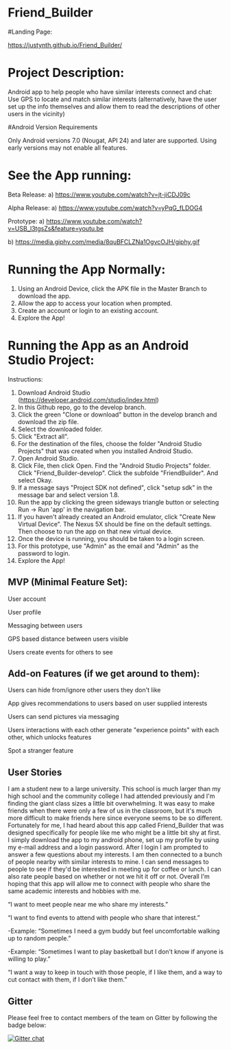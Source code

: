 # Friend_Builder

#Landing Page:

https://justynth.github.io/Friend_Builder/

# Project Description:
Android app to help people who have similar interests connect and chat: Use GPS to locate and match similar interests (alternatively, have the user set up the info themselves and allow them to read the descriptions of other users in the vicinity)

#Android Version Requirements

Only Android versions 7.0 (Nougat, API 24) and later are supported.  Using early versions may not enable all features.

# See the App running:

Beta Release:
a) https://www.youtube.com/watch?v=jt-jiCDJ09c

Alpha Release:
a) https://www.youtube.com/watch?v=yPqG_fLDOG4

Prototype:
a) https://www.youtube.com/watch?v=USB_l3tgsZs&feature=youtu.be

b) https://media.giphy.com/media/8quBFCLZNa1OgvcOJH/giphy.gif

# Running the App Normally:

1) Using an Android Device, click the APK file in the Master Branch to download the app.
2) Allow the app to access your location when prompted.
3) Create an account or login to an existing account.
4) Explore the App!


# Running the App as an Android Studio Project:
                     
Instructions:

1) Download Android Studio (https://developer.android.com/studio/index.html)
2) In this Github repo, go to the develop branch.
3) Click the green "Clone or download" button in the develop branch and download the zip file.
4) Select the downloaded folder.
5) Click "Extract all".
6) For the destination of the files, choose the folder "Android Studio Projects" that was created when you installed Android Studio.
7) Open Android Studio.
8) Click File, then click Open.  Find the "Android Studio Projects" folder.  Click "Friend_Builder-develop".  Click the subfolde "FriendBuilder".  And select Okay.
9) If a message says "Project SDK not defined", click "setup sdk" in the message bar and select version 1.8.
10) Run the app by clicking the green sideways triangle button or selecting Run -> Run 'app' in the navigation bar.
11) If you haven't already created an Android emulator, click "Create New Virtual Device". The Nexus 5X should be fine on the default settings.  Then choose to run the app on that new virtual device.
12) Once the device is running, you should be taken to a login screen.
13) For this prototype, use "Admin" as the email and "Admin" as the password to login.
14) Explore the App!




## MVP (Minimal Feature Set):


User account

User profile

Messaging between users

GPS based distance between users visible

Users create events for others to see




## Add-on Features (if we get around to them):

Users can hide from/ignore other users they don't like

App gives recommendations to users based on user supplied interests

Users can send pictures via messaging

Users interactions with each other generate "experience points" with each other, which unlocks features

Spot a stranger feature
 

## User Stories

I am a student new to a large university. This school is much larger than my high school and the community college I had attended previously and I'm finding the giant class sizes a little bit overwhelming. It was easy to make friends when there were only a few of us in the classroom, but it's much more difficult to make friends here since everyone seems to be so different. Fortunately for me, I had heard about this app called Friend_Builder that was designed specifically for people like me who might be a little bit shy at first. I simply download the app to my android phone, set up my profile by using my e-mail address and a login password. After I login I am prompted to answer a few questions about my interests. I am then connected to a bunch of people nearby with similar interests to mine. I can send messages to people to see if they'd be interested in meeting up for coffee or lunch. I can also rate people based on whether or not we hit it off or not. Overall I'm hoping that this app will allow me to connect with people who share the same academic interests and hobbies with me.


“I want to meet people near me who share my interests.”

“I want to find events to attend with people who share that interest.”

  -Example: “Sometimes I need a gym buddy but feel uncomfortable walking up to random people.”
  
  -Example: “Sometimes I want to play basketball but I don’t know if anyone is willing to play.”
  
“I want a way to keep in touch with those people, if I like them, and a way to cut contact with them, if I don’t like them.”


## Gitter

Please feel free to contact members of the team on Gitter by following the badge below:

[![Gitter chat](https://badges.gitter.im/gitterHQ/gitter.png)](https://gitter.im/Friend_Builder/Lobby?utm_source=ios&utm_medium=link&utm_campaign=ios-share-link)

